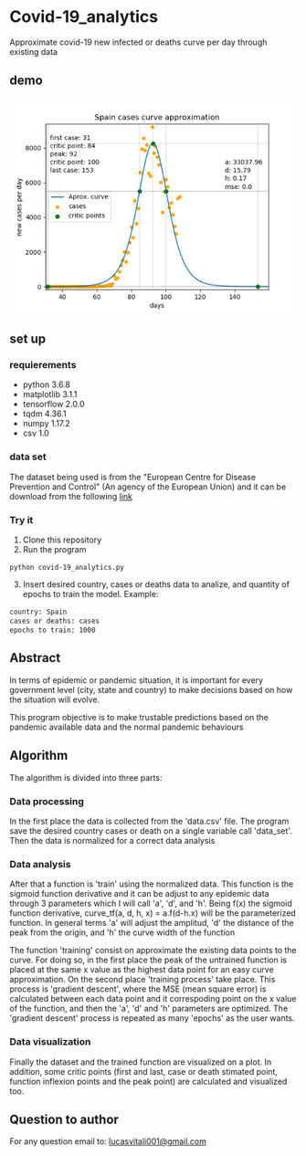 # Covid-19_analytics

Approximate covid-19 new infected or deaths curve per day through existing data

## demo
![Canada cases approximate curve][logo]

[logo]: https://github.com/fourofclubs001/Covid-19_analytics/blob/master/Spain_cases_curve.png "Spain cases approximate curve"
## set up

### requierements 
- python 3.6.8
- matplotlib 3.1.1
- tensorflow 2.0.0
- tqdm 4.36.1
- numpy 1.17.2
- csv 1.0

### data set
The dataset being used is from the "European Centre for Disease Prevention and Control" (An agency of the European Union) and it can be download from the following [link](https://www.ecdc.europa.eu/en/publications-data/download-todays-data-geographic-distribution-covid-19-cases-worldwide)

### Try it
1. Clone this repository
2. Run the program
```Shell
python covid-19_analytics.py
```
3. Insert desired country, cases or deaths data to analize, and quantity of epochs to train the model. Example:
```Shell
country: Spain
cases or deaths: cases
epochs to train: 1000
```

## Abstract
In terms of epidemic or pandemic situation, it is important for every government level (city, state and country) to make decisions based on how the situation will evolve.

This program objective is to make trustable predictions based on the pandemic available data and the normal pandemic behaviours

## Algorithm
The algorithm is divided into three parts:

### Data processing
In the first place the data is collected from the 'data.csv' file. The program save the desired country cases or death on a single variable call 'data_set'. Then the data is normalized for a correct data analysis

### Data analysis
After that a function is 'train' using the normalized data. This function is the sigmoid function derivative and it can be adjust to any epidemic data through 3 parameters which I will call 'a', 'd', and 'h'. Being f(x) the sigmoid function derivative, curve_tf(a, d, h, x) = a.f(d-h.x) will be the parameterized function.
In general terms 'a' will adjust the amplitud, 'd' the distance of the peak from the origin, and 'h' the curve width of the function

The function 'training' consist on approximate the existing data points to the curve. For doing so, in the first place the peak of the untrained function is placed at the same x value as the highest data point for an easy curve approximation. On the second place 'training process' take place. This process is 'gradient descent', where the MSE (mean square error) is calculated between each data point and it correspoding point on the x value of the function, and then the 'a', 'd' and 'h' parameters are optimized. The 'gradient descent' process is repeated as many 'epochs' as the user wants.

### Data visualization
Finally the dataset and the trained function are visualized on a plot. In addition, some critic points (first and last, case or death stimated point, function inflexion points and the peak point) are calculated and visualized too.

## Question to author
For any question email to: lucasvitali001@gmail.com